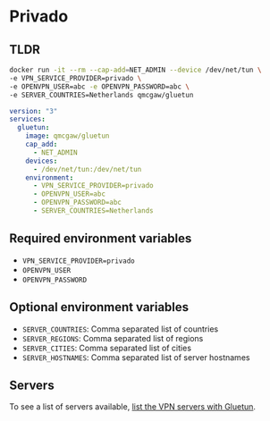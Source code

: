 # Privado

## TLDR

```sh
docker run -it --rm --cap-add=NET_ADMIN --device /dev/net/tun \
-e VPN_SERVICE_PROVIDER=privado \
-e OPENVPN_USER=abc -e OPENVPN_PASSWORD=abc \
-e SERVER_COUNTRIES=Netherlands qmcgaw/gluetun
```

```yaml
version: "3"
services:
  gluetun:
    image: qmcgaw/gluetun
    cap_add:
      - NET_ADMIN
    devices:
      - /dev/net/tun:/dev/net/tun
    environment:
      - VPN_SERVICE_PROVIDER=privado
      - OPENVPN_USER=abc
      - OPENVPN_PASSWORD=abc
      - SERVER_COUNTRIES=Netherlands
```

## Required environment variables

- `VPN_SERVICE_PROVIDER=privado`
- `OPENVPN_USER`
- `OPENVPN_PASSWORD`

## Optional environment variables

- `SERVER_COUNTRIES`: Comma separated list of countries
- `SERVER_REGIONS`: Comma separated list of regions
- `SERVER_CITIES`: Comma separated list of cities
- `SERVER_HOSTNAMES`: Comma separated list of server hostnames

## Servers

To see a list of servers available, [list the VPN servers with Gluetun](../servers.md#list-of-vpn-servers).
